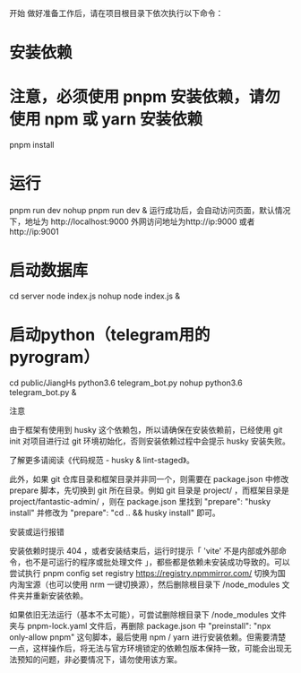 开始
做好准备工作后，请在项目根目录下依次执行以下命令：

# 安装依赖
# 注意，必须使用 pnpm 安装依赖，请勿使用 npm 或 yarn 安装依赖
pnpm install

# 运行
pnpm run dev
nohup pnpm run dev &
运行成功后，会自动访问页面，默认情况下，地址为 http://localhost:9000
外网访问地址为http://ip:9000 或者 http://ip:9001

# 启动数据库
cd server
node index.js
nohup node index.js &

# 启动python（telegram用的pyrogram）
cd public/JiangHs
python3.6 telegram_bot.py
nohup python3.6 telegram_bot.py &

注意

由于框架有使用到 husky 这个依赖包，所以请确保在安装依赖前，已经使用 git init 对项目进行过 git 环境初始化，否则安装依赖过程中会提示 husky 安装失败。

了解更多请阅读《代码规范 - husky & lint-staged》。

此外，如果 git 仓库目录和框架目录并非同一个，则需要在 package.json 中修改 prepare 脚本，先切换到 git 所在目录。例如 git 目录是 project/ ，而框架目录是 project/fantastic-admin/ ，则在 package.json 里找到 "prepare": "husky install" 并修改为 "prepare": "cd .. && husky install" 即可。

安装或运行报错

安装依赖时提示 404 ，或者安装结束后，运行时提示「 'vite' 不是内部或外部命令，也不是可运行的程序或批处理文件 」，都些都是依赖未安装成功导致的。可以尝试执行 pnpm config set registry https://registry.npmmirror.com/ 切换为国内淘宝源（也可以使用 nrm 一键切换源），然后删除根目录下 /node_modules 文件夹并重新安装依赖。

如果依旧无法运行（基本不太可能），可尝试删除根目录下 /node_modules 文件夹与 pnpm-lock.yaml 文件后，再删除 package.json 中 "preinstall": "npx only-allow pnpm" 这句脚本，最后使用 npm / yarn 进行安装依赖。但需要清楚一点，这样操作后，将无法与官方环境锁定的依赖包版本保持一致，可能会出现无法预知的问题，非必要情况下，请勿使用该方案。
